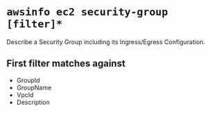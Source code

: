 # `awsinfo ec2 security-group [filter]* `

Describe a Security Group including its Ingress/Egress Configuration.

## First filter matches against

* GroupId
* GroupName
* VpcId
* Description
